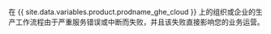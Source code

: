 在 {{ site.data.variables.product.prodname_ghe_cloud }} 上的组织或企业的生产工作流程由于严重服务错误或中断而失败，并且该失败直接影响您的业务运营。